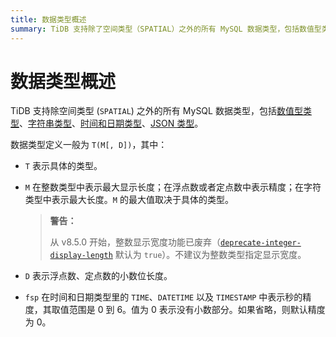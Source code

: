 ```yaml
---
title: 数据类型概述
summary: TiDB 支持除了空间类型（SPATIAL）之外的所有 MySQL 数据类型，包括数值型类型、字符串类型、时间和日期类型、JSON 类型。数据类型定义一般为 T(M[, D])，其中 T 表示具体的类型，M 在整数类型中表示最大显示长度，在浮点数或者定点数中表示精度，在字符类型中表示最大长度，D 表示浮点数、定点数的小数位长度，fsp 在时间和日期类型里的 TIME、DATETIME 以及 TIMESTAMP 中表示秒的精度，其取值范围是 0 到 6，值为 0 表示没有小数部分，如果省略，则默认精度为 0。
---
```


# 数据类型概述

TiDB 支持除空间类型 (`SPATIAL`) 之外的所有 MySQL 数据类型，包括[数值型类型](/data-type-numeric.md)、[字符串类型](/data-type-string.md)、[时间和日期类型](/data-type-date-and-time.md)、[JSON 类型](/data-type-json.md)。

数据类型定义一般为 `T(M[, D])`，其中：

* `T` 表示具体的类型。
* `M` 在整数类型中表示最大显示长度；在浮点数或者定点数中表示精度；在字符类型中表示最大长度。`M` 的最大值取决于具体的类型。

    > **警告：**
    >
    > 从 v8.5.0 开始，整数显示宽度功能已废弃（[`deprecate-integer-display-length`](/tidb-configuration-file.md#deprecate-integer-display-length) 默认为 `true`）。不建议为整数类型指定显示宽度。

* `D` 表示浮点数、定点数的小数位长度。
* `fsp` 在时间和日期类型里的 `TIME`、`DATETIME` 以及 `TIMESTAMP` 中表示秒的精度，其取值范围是 0 到 6。值为 0 表示没有小数部分。如果省略，则默认精度为 0。
